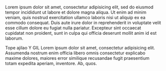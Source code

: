 Lorem ipsum dolor sit amet, consectetur adipisicing elit, sed do eiusmod
tempor incididunt ut labore et dolore magna aliqua. Ut enim ad minim veniam,
quis nostrud exercitation ullamco laboris nisi ut aliquip ex ea commodo
consequat. Duis aute irure dolor in reprehenderit in voluptate velit esse
cillum dolore eu fugiat nulla pariatur. Excepteur sint occaecat cupidatat non
proident, sunt in culpa qui officia deserunt mollit anim id est laborum.

Tope ajilao
Y GIL
Lorem ipsum dolor sit amet, consectetur adipisicing elit. Assumenda nostrum enim officia libero omnis consectetur explicabo maxime dolores, maiores error similique recusandae fugit praesentium totam expedita aperiam, inventore. Ab, quos.

